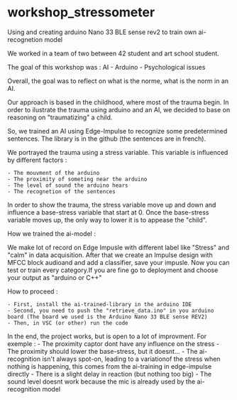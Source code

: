 # workshop_stressometer
Using and creating arduino Nano 33 BLE sense rev2 to train own ai-recognetion model

We worked in a team of two between 42 student and art school student.

The goal of this workshop was : AI - Arduino - Psychological issues

Overall, the goal was to reflect on what is the norme, what is the norm in an AI.

Our approach is based in the childhood, where most of the trauma begin. 
In order to ilustrate the trauma using arduino and an AI, we decided to base on reasoning on "traumatizing" a child.

So, we trained an AI using Edge-Impulse to recognize some predetermined sentences. The library is in the github (the sentences are in french).

We portrayed the trauma using a stress variable. This variable is influenced by different factors :

    - The mouvment of the arduino
    - The proximity of someting near the arduino
    - The level of sound the arduino hears
    - The recognetion of the sentences
    
In order to show the trauma, the stress variable move up and down and influence a base-stress variable that start at 0. Once the base-stress variable moves up, the only way to lower it is to appease the "child".

How we trained the ai-model :

We make lot of record on Edge Impusle with different label like "Stress" and "calm" in data acquisition. After that we create an Impulse design with MFCC block audioand and add a classifier, save your impusle.
Now you can test or train every category.If you are fine go to deployment and choose your output as "arduino or C++"


How to proceed :
    
    - First, install the ai-trained-library in the arduino IDE
    - Second, you need to push the "retrieve_data.ino" in you arduino board (The board we used is the Arduino Nano 33 BLE sense REV2)
    - Then, in VSC (or other) run the code

In the end, the project works, but is open to a lot of improvment.
For exemple :
    - The proximity captor dont have any influence on the stress
        - The proximity should lower the base-stress, but it doesnt...
    - The ai-recognition isn't always spot-on, leading to a variationof the stress when nothing is happening, this comes from the ai-training in edge-impulse directly
    - There is a slight delay in reaction (but nothing too big)
    - The sound level doesnt work because the mic is already used by the ai-recognition model

